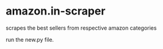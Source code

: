 # amazon.in-scraper
scrapes the best sellers from respective amazon categories





run the new.py file.
